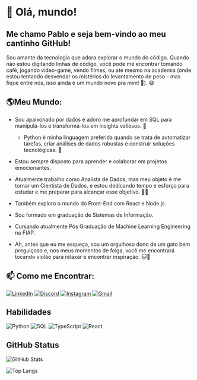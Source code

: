 # 👋 Olá, mundo! 

## Me chamo **Pablo** e seja bem-vindo ao meu cantinho GitHub!
Sou amante da tecnologia que adora explorar o mundo do código. Quando não estou digitando linhas de código, você pode me encontrar tomando café, jogando video-game, vendo filmes, ou até mesmo na academia (onde estou tentando desvendar os mistérios do levantamento de peso - mas fique entre nós, isso ainda é um mundo novo pra mim! 💪).  😄

## 🌎Meu Mundo: 
- Sou apaixonado por dados e adoro me aprofundar em SQL para manipulá-los e transformá-los em insights valiosos. 🎲
    - Python é minha linguagem preferida quando se trata de automatizar tarefas, criar análises de dados robustas e construir soluções tecnológicas.  🐍

- Estou sempre disposto para aprender e colaborar em projetos emocionantes.

- Atualmente trabalho como Analista de Dados, mas meu objeto é me tornar um Cientista de Dados, e estou dedicando tempo e esforço para estudar e me preparar para alcançar esse objetivo. 🚀💡

- Também exploro o mundo do Front-End com React e Node.js.
- Sou formado em graduação de Sistemas de Informação.
- Cursando atualmente Pós Graduação de Machine Learning Engineering na FIAP.  

- Ah, antes que eu me esqueça, sou um orgulhoso dono de um gato bem preguiçoso e, nos meus momentos de folga, você me encontrará tocando violão para relaxar e encontrar inspiração. 🐱🎸


## 📫 Como me Encontrar:

[![LinkedIn](https://img.shields.io/badge/LinkedIn-000?style=for-the-badge&logo=linkedin&logoColor=0E76A8)](https://www.linkedin.com/in/pablo-picinini-842ba9208/) 
[![Discord](https://img.shields.io/badge/Discord-000?style=for-the-badge&logo=discord)](https://www.discordapp.com/users/pblopicinini/)
[![Instagram](https://img.shields.io/badge/Instagram-000?style=for-the-badge&logo=instagram)](https://www.instagram.com/pblopicinini/)
[![Gmail](https://img.shields.io/badge/Gmail-000?style=for-the-badge&logo=gmail&logoColor=gray)](mailto:pablopicinini@gmail.com)


## Habilidades
![Python](https://img.shields.io/badge/Python-000?style=for-the-badge&logo=python)
![SQL](https://img.shields.io/badge/SQL-000?style=for-the-badge&logo=oracle)
![TypeScript](https://img.shields.io/badge/TypeScript-000?style=for-the-badge&logo=typescript)
![React](https://img.shields.io/badge/React-000?style=for-the-badge&logo=react)



## GitHub Status 

![GitHub Stats](https://github-readme-stats.vercel.app/api?username=PabloPicinini&theme=transparent&bg_color=000&border_color=f1c232&show_icons=true&icon_color=f1c232&title_color=f1c232&hide_title=true&&text_color=38761d)

![Top Langs](https://github-readme-stats-git-masterrstaa-rickstaa.vercel.app/api/top-langs/?username=PabloPicinini&bg_color=000&border_color=f1c232&title_color=f1c232&text_color=38761d)


